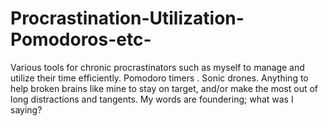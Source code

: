 # Procrastination-Utilization-Pomodoros-etc-
Various tools for chronic procrastinators such as myself to manage and utilize their time efficiently. Pomodoro timers . Sonic drones. Anything to help broken brains like mine to stay on target, and/or make the most out of long distractions and tangents.  My words are foundering; what was I saying?
